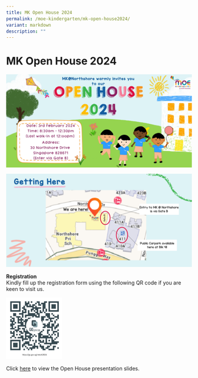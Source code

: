 ```yaml
---
title: MK Open House 2024
permalink: /moe-kindergarten/mk-open-house2024/
variant: markdown
description: ""
---
```

# **MK Open House 2024**

![](/images/MK_Open_hse_2024.jpg)

![](/images/Getting_Here_MK.jpg)

**Registration**   
Kindly fill up the registration form using the following QR code if you are keen to visit us.

<img style="width:30%" src="/images/MK_registration_URL.jpg">

Click [here](/files/MKOH_slides_2024.pdf) to view the Open House presentation slides.
